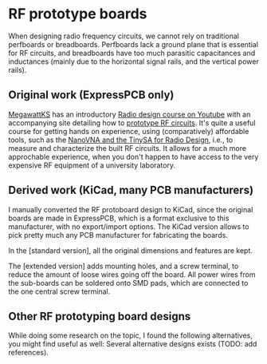 # RF prototype boards

When designing radio frequency circuits, we cannot rely on traditional perfboards or breadboards. Perfboards lack a ground plane that is essential for RF circuits, and breadboards have too much parasitic capacitances and inductances (mainly due to the horizontal signal rails, and the vertical power rails).

## Original work (ExpressPCB only)

[MegawattKS](https://www.youtube.com/@MegawattKS) has an introductory [Radio design course on Youtube](https://www.youtube.com/watch?v=r_p7AHsSOdw&list=PL9Ox3wpnB0kqekAyz6blg4YdvoEMoJNJY) with an accompanying site detailing how to [prototype RF circuits](https://ecefiles.org/rf-circuit-prototyping/).
It's quite a useful course for getting hands on experience, using (comparatively) affordable tools, such as the [NanoVNA and the TinySA for Radio Design](https://www.youtube.com/watch?v=B7DFOq9rM_M&list=PL9Ox3wpnB0koBGofotI4xS8R0ct0FeYfv), i.e., to measure and characterize the built RF circuits. It allows for a much more approchable experience, when you don't happen to have access to the very expensive RF equipment of a university laboratory.

## Derived work (KiCad, many PCB manufacturers)

I manually converted the RF protoboard design to KiCad, since the original boards are made in ExpressPCB, which is a format exclusive to this manufacturer, with no export/import options. The KiCad version allows to pick pretty much any PCB manufacturer for fabricating the boards.

In the [standard version], all the original dimensions and features are kept.

The [extended version] adds mounting holes, and a screw terminal, to reduce the amount of loose wires going off the board. All power wires from the sub-boards can be soldered onto SMD pads, which are connected to the one central screw terminal.

## Other RF prototyping board designs

While doing some research on the topic, I found the following alternatives, you might find useful as well:
Several alternative designs exists (TODO: add references). 
